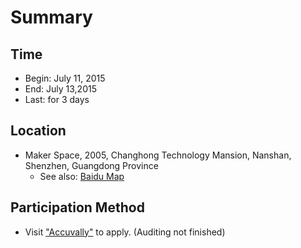 # Summary

## Time

- Begin: July 11, 2015
- End:   July 13,2015
- Last:  for 3 days

## Location

- Maker Space, 2005, Changhong Technology Mansion,  Nanshan, Shenzhen, Guangdong Province
    - See also: [Baidu Map](http://j.map.baidu.com/G3LHb)

## Participation Method

- Visit ["Accuvally"](http://www.huodongxing.com/) to apply. (Auditing not finished)
